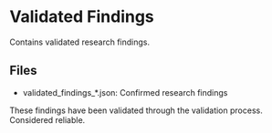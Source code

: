 # Validated Findings

Contains validated research findings.

## Files
- validated_findings_*.json: Confirmed research findings

These findings have been validated through the validation process. Considered reliable.